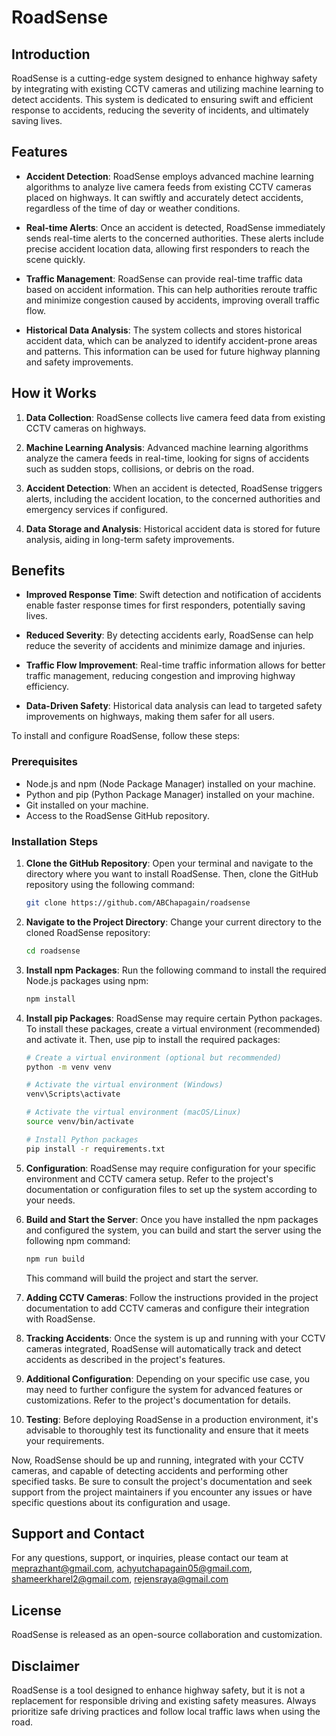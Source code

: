# RoadSense

## Introduction

RoadSense is a cutting-edge system designed to enhance highway safety by integrating with existing CCTV cameras and utilizing machine learning to detect accidents. This system is dedicated to ensuring swift and efficient response to accidents, reducing the severity of incidents, and ultimately saving lives.

## Features

- **Accident Detection**: RoadSense employs advanced machine learning algorithms to analyze live camera feeds from existing CCTV cameras placed on highways. It can swiftly and accurately detect accidents, regardless of the time of day or weather conditions.

- **Real-time Alerts**: Once an accident is detected, RoadSense immediately sends real-time alerts to the concerned authorities. These alerts include precise accident location data, allowing first responders to reach the scene quickly.

- **Traffic Management**: RoadSense can provide real-time traffic data based on accident information. This can help authorities reroute traffic and minimize congestion caused by accidents, improving overall traffic flow.

- **Historical Data Analysis**: The system collects and stores historical accident data, which can be analyzed to identify accident-prone areas and patterns. This information can be used for future highway planning and safety improvements.

## How it Works

1. **Data Collection**: RoadSense collects live camera feed data from existing CCTV cameras on highways.

2. **Machine Learning Analysis**: Advanced machine learning algorithms analyze the camera feeds in real-time, looking for signs of accidents such as sudden stops, collisions, or debris on the road.

3. **Accident Detection**: When an accident is detected, RoadSense triggers alerts, including the accident location, to the concerned authorities and emergency services if configured.

4. **Data Storage and Analysis**: Historical accident data is stored for future analysis, aiding in long-term safety improvements.

## Benefits

- **Improved Response Time**: Swift detection and notification of accidents enable faster response times for first responders, potentially saving lives.

- **Reduced Severity**: By detecting accidents early, RoadSense can help reduce the severity of accidents and minimize damage and injuries.

- **Traffic Flow Improvement**: Real-time traffic information allows for better traffic management, reducing congestion and improving highway efficiency.

- **Data-Driven Safety**: Historical data analysis can lead to targeted safety improvements on highways, making them safer for all users.

To install and configure RoadSense, follow these steps:

### Prerequisites

- Node.js and npm (Node Package Manager) installed on your machine.
- Python and pip (Python Package Manager) installed on your machine.
- Git installed on your machine.
- Access to the RoadSense GitHub repository.

### Installation Steps

1. **Clone the GitHub Repository**: Open your terminal and navigate to the directory where you want to install RoadSense. Then, clone the GitHub repository using the following command:

   ```bash
   git clone https://github.com/ABChapagain/roadsense
   ```

  

2. **Navigate to the Project Directory**: Change your current directory to the cloned RoadSense repository:

   ```bash
   cd roadsense
   ```

3. **Install npm Packages**: Run the following command to install the required Node.js packages using npm:

   ```bash
   npm install
   ```

4. **Install pip Packages**: RoadSense may require certain Python packages. To install these packages, create a virtual environment (recommended) and activate it. Then, use pip to install the required packages:

   ```bash
   # Create a virtual environment (optional but recommended)
   python -m venv venv

   # Activate the virtual environment (Windows)
   venv\Scripts\activate

   # Activate the virtual environment (macOS/Linux)
   source venv/bin/activate

   # Install Python packages
   pip install -r requirements.txt
   ```

5. **Configuration**: RoadSense may require configuration for your specific environment and CCTV camera setup. Refer to the project's documentation or configuration files to set up the system according to your needs.

6. **Build and Start the Server**: Once you have installed the npm packages and configured the system, you can build and start the server using the following npm command:

   ```bash
   npm run build
   ```

   This command will build the project and start the server.

7. **Adding CCTV Cameras**: Follow the instructions provided in the project documentation to add CCTV cameras and configure their integration with RoadSense.

8. **Tracking Accidents**: Once the system is up and running with your CCTV cameras integrated, RoadSense will automatically track and detect accidents as described in the project's features.

9. **Additional Configuration**: Depending on your specific use case, you may need to further configure the system for advanced features or customizations. Refer to the project's documentation for details.

10. **Testing**: Before deploying RoadSense in a production environment, it's advisable to thoroughly test its functionality and ensure that it meets your requirements.

Now, RoadSense should be up and running, integrated with your CCTV cameras, and capable of detecting accidents and performing other specified tasks. Be sure to consult the project's documentation and seek support from the project maintainers if you encounter any issues or have specific questions about its configuration and usage.

## Support and Contact

For any questions, support, or inquiries, please contact our team at [meprazhant@gmail.com](mailto:meprazhant@gmail.com), [achyutchapagain05@gmail.com](mailto:achyutchapagain05@gmail.com), [shameerkharel2@gmail.com](mailto:shameerkharel2@gmail.com), [rejensraya@gmail.com](mailto:rejensraya@gmail.com)

## License

RoadSense is released as an open-source collaboration and customization.

## Disclaimer

RoadSense is a tool designed to enhance highway safety, but it is not a replacement for responsible driving and existing safety measures. Always prioritize safe driving practices and follow local traffic laws when using the road.